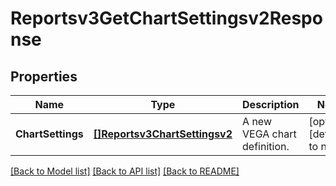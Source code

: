 # Reportsv3GetChartSettingsv2Response

## Properties
Name | Type | Description | Notes
------------ | ------------- | ------------- | -------------
**ChartSettings** | [**[]Reportsv3ChartSettingsv2**](reportsv3ChartSettingsv2.md) | A new VEGA chart definition. | [optional] [default to null]

[[Back to Model list]](../README.md#documentation-for-models) [[Back to API list]](../README.md#documentation-for-api-endpoints) [[Back to README]](../README.md)

